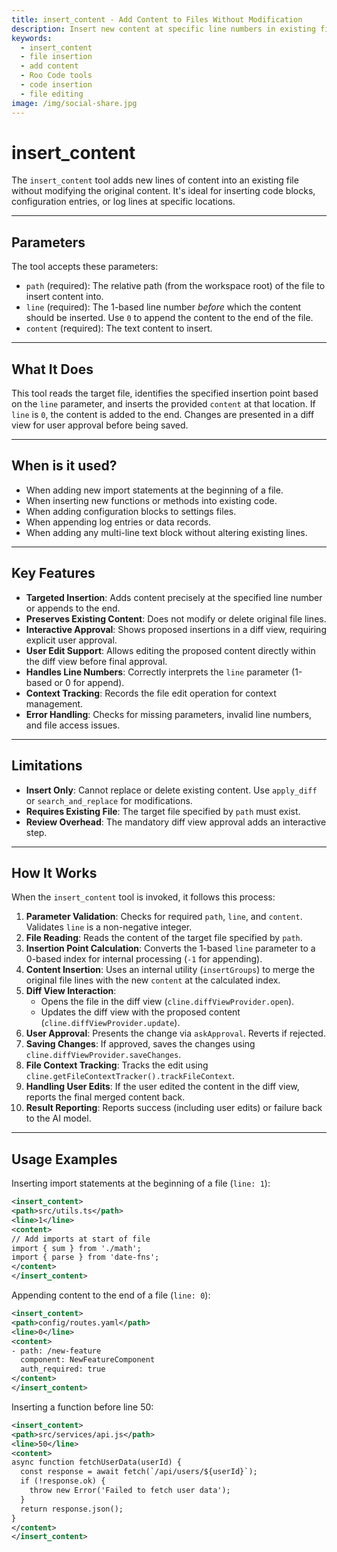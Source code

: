 ```yaml
---
title: insert_content - Add Content to Files Without Modification
description: Insert new content at specific line numbers in existing files without modifying original content using Roo Code's insert_content tool.
keywords:
  - insert_content
  - file insertion
  - add content
  - Roo Code tools
  - code insertion
  - file editing
image: /img/social-share.jpg
---
```


# insert_content

The `insert_content` tool adds new lines of content into an existing file without modifying the original content. It's ideal for inserting code blocks, configuration entries, or log lines at specific locations.

---

## Parameters

The tool accepts these parameters:

- `path` (required): The relative path (from the workspace root) of the file to insert content into.
- `line` (required): The 1-based line number *before* which the content should be inserted. Use `0` to append the content to the end of the file.
- `content` (required): The text content to insert.

---

## What It Does

This tool reads the target file, identifies the specified insertion point based on the `line` parameter, and inserts the provided `content` at that location. If `line` is `0`, the content is added to the end. Changes are presented in a diff view for user approval before being saved.

---

## When is it used?

- When adding new import statements at the beginning of a file.
- When inserting new functions or methods into existing code.
- When adding configuration blocks to settings files.
- When appending log entries or data records.
- When adding any multi-line text block without altering existing lines.

---

## Key Features

- **Targeted Insertion**: Adds content precisely at the specified line number or appends to the end.
- **Preserves Existing Content**: Does not modify or delete original file lines.
- **Interactive Approval**: Shows proposed insertions in a diff view, requiring explicit user approval.
- **User Edit Support**: Allows editing the proposed content directly within the diff view before final approval.
- **Handles Line Numbers**: Correctly interprets the `line` parameter (1-based or 0 for append).
- **Context Tracking**: Records the file edit operation for context management.
- **Error Handling**: Checks for missing parameters, invalid line numbers, and file access issues.

---

## Limitations

- **Insert Only**: Cannot replace or delete existing content. Use `apply_diff` or `search_and_replace` for modifications.
- **Requires Existing File**: The target file specified by `path` must exist.
- **Review Overhead**: The mandatory diff view approval adds an interactive step.

---

## How It Works

When the `insert_content` tool is invoked, it follows this process:

1.  **Parameter Validation**: Checks for required `path`, `line`, and `content`. Validates `line` is a non-negative integer.
2.  **File Reading**: Reads the content of the target file specified by `path`.
3.  **Insertion Point Calculation**: Converts the 1-based `line` parameter to a 0-based index for internal processing (`-1` for appending).
4.  **Content Insertion**: Uses an internal utility (`insertGroups`) to merge the original file lines with the new `content` at the calculated index.
5.  **Diff View Interaction**:
    *   Opens the file in the diff view (`cline.diffViewProvider.open`).
    *   Updates the diff view with the proposed content (`cline.diffViewProvider.update`).
6.  **User Approval**: Presents the change via `askApproval`. Reverts if rejected.
7.  **Saving Changes**: If approved, saves the changes using `cline.diffViewProvider.saveChanges`.
8.  **File Context Tracking**: Tracks the edit using `cline.getFileContextTracker().trackFileContext`.
9.  **Handling User Edits**: If the user edited the content in the diff view, reports the final merged content back.
10. **Result Reporting**: Reports success (including user edits) or failure back to the AI model.

---

## Usage Examples

Inserting import statements at the beginning of a file (`line: 1`):

```xml
<insert_content>
<path>src/utils.ts</path>
<line>1</line>
<content>
// Add imports at start of file
import { sum } from './math';
import { parse } from 'date-fns';
</content>
</insert_content>
```

Appending content to the end of a file (`line: 0`):

```xml
<insert_content>
<path>config/routes.yaml</path>
<line>0</line>
<content>
- path: /new-feature
  component: NewFeatureComponent
  auth_required: true
</content>
</insert_content>
```

Inserting a function before line 50:

```xml
<insert_content>
<path>src/services/api.js</path>
<line>50</line>
<content>
async function fetchUserData(userId) {
  const response = await fetch(`/api/users/${userId}`);
  if (!response.ok) {
    throw new Error('Failed to fetch user data');
  }
  return response.json();
}
</content>
</insert_content>
```